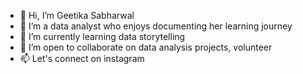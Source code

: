 - 👋 Hi, I’m Geetika Sabharwal
- 👀 I’m a data analyst who enjoys documenting her learning journey
- 🌱 I’m currently learning data storytelling
- 💞️ I’m open to collaborate on data analysis projects, volunteer
- 📫 Let's connect on instagram

<!---
Geetsai9423/Geetsai9423 is a ✨ special ✨ repository because its `README.md` (this file) appears on your GitHub profile.
You can click the Preview link to take a look at your changes.
--->
